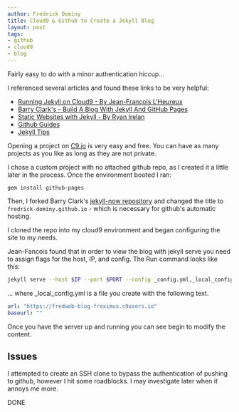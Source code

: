 ```yaml
---
author: Fredrick Dominy
title: Cloud9 & Github to Create a Jekyll Blog
layout: post
tags:
- github
- cloud9
- blog
---
```


Fairly easy to do with a minor authentication hiccup...

I referenced several articles and found these links to be very helpful:

* [Running Jekyll on Cloud9 - By Jean-François L'Heureux](http://jflh.ca/2016-01-18-running-jekyll-on-cloud9/)
* [Barry Clark's - Build A Blog With Jekyll And GitHub Pages](https://www.smashingmagazine.com/2014/08/build-blog-jekyll-github-pages/)
* [Static Websites with Jekyll - By Ryan Irelan](https://www.google.com/url?q=https%3A%2F%2Fapp.pluralsight.com%2Flibrary%2Fcourses%2Fstatic-websites-with-jekyll%2Fdescription&sa=D&sntz=1&usg=AFQjCNHf76ZNa8T97LfX32fNtbKKWysPpw)
* [Github Guides](https://guides.github.com/features/mastering-markdown/)
* [Jekyll Tips](http://jekyll.tips/)

Opening a project on [C9.io](https://c9.io/) is very easy and free. You can have as many projects as you like as long as they are not private.

I chose a custom project with no attached github repo, as I created it a little later in the process. Once the environment booted I ran:

```
gem install github-pages
```

Then, I forked Barry Clark's [jekyll-now repository](https://github.com/barryclark/jekyll-now) and changed the title to `fredrick-dominy.github.io` - which is necessary for github's automatic hosting.

I cloned the repo into my cloud9 environment and began configuring the site to my needs.

Jean-Fancois found that in order to view the blog with jekyll serve you need to assign flags for the host, IP, and config. The Run command looks like this:

``` bash
jekyll serve --host $IP --port $PORT --config _config.yml,_local_config.yml
```

... where _local_config.yml is a file you create with the following text.


``` yaml
url: "https://fredweb-blog-freximus.c9users.io"
baseurl: ""
```

Once you have the server up and running you can see begin to modify the content.

## Issues

I attempted to create an SSH clone to bypass the authentication of pushing to github, however I hit some roadblocks.  I may investigate later when it annoys me more.

DONE



